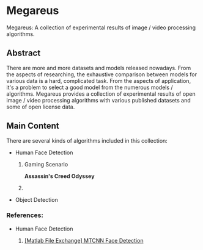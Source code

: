 # Megareus

Megareus: A collection of experimental results of image / video processing algorithms.

## Abstract

There are more and more datasets and models released nowadays. From the aspects of researching, the exhaustive comparison between models for various data is a hard,  complicated task. From the aspects of application, it's a problem to select a good model from the numerous models / algorithms. Megareus provides a collection of experimental results of open image / video processing algorithms with various published datasets and some of open license data.

## Main Content

There are several kinds of algorithms included in this collection:

- Human Face Detection
  
  1. Gaming Scenario
     
     **Assassin's Creed Odyssey**
     
  2. 
  
- Object Detection







### References:

- Human Face Detection
  
  1. [[Matlab File Exchange] MTCNN Face Detection](https://www.mathworks.com/matlabcentral/fileexchange/73947-mtcnn-face-detection)
  
  
